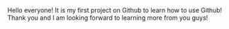 Hello everyone! It is my first project on Github to learn how to use Github! Thank you and I am looking forward to learning more from you guys!
